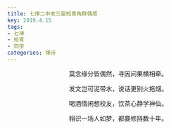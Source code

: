 ```yaml
---
title: 七律二中老三届知青角群偶感
key: 2019.4.15
tags: 
- 七律
- 知青
- 同学
categories: 律诗
---
```


<p align="center">莫念缘分皆偶然，寻因问果横相牵。
</p>
<p align="center">发文岂可泥带水，说话更别火拖烟。
</p>
<p align="center">喝酒情闲想校友，饮茶心静学神仙。
</p>
<p align="center">相识一场人如梦，都要修持数十年。
</p>
